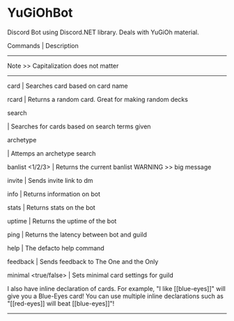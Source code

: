 # YuGiOhBot
Discord Bot using Discord.NET library. Deals with YuGiOh material.

Commands                       | Description

--------------------------------------------------------

Note >> Capitalization does not matter

--------------------------------------------------------

card <card name>               | Searches card based on card name

rcard                          | Returns a random card. Great for making random decks

search <search>                | Searches for cards based on search terms given

archetype <search>             | Attemps an archetype search

banlist <1/2/3>                | Returns the current banlist WARNING >> big message

invite                         | Sends invite link to dm

info                           | Returns information on bot

stats                          | Returns stats on the bot

uptime                         | Returns the uptime of the bot

ping                           | Returns the latency between bot and guild

help                           | The defacto help command

feedback <feedback>            | Sends feedback to The One and the Only

minimal <true/false>           | Sets minimal card settings for guild

I also have inline declaration of cards. For example, "I like [[blue-eyes]]" will give you a Blue-Eyes card! You can use multiple inline declarations such as "[[red-eyes]] will beat [[blue-eyes]]"!

--------------------------------------------------------
